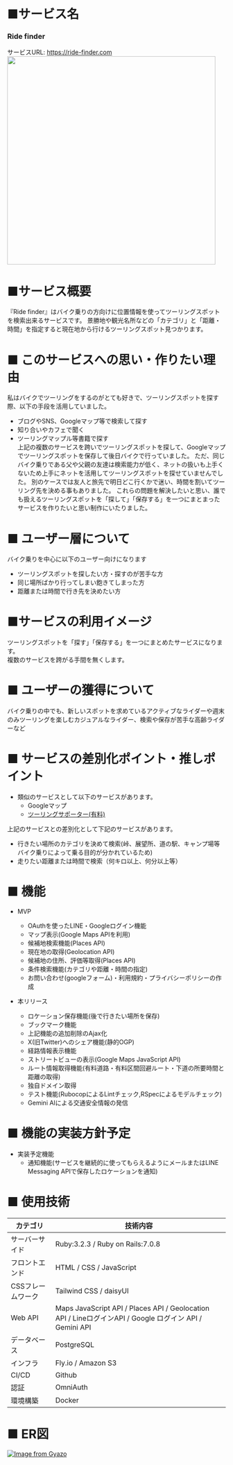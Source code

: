 # ■サービス名
### **Ride finder**   
サービスURL: https://ride-finder.com  
<img src=https://i.gyazo.com/c1c780894d988f3f1bb9dc9975599ce7.png width=480>  

# ■サービス概要  
『Ride finder』はバイク乗りの方向けに位置情報を使ってツーリングスポットを検索出来るサービスです。
景勝地や観光名所などの「カテゴリ」と「距離・時間」を指定すると現在地から行けるツーリングスポット見つかります。

# ■ このサービスへの思い・作りたい理由  
私はバイクでツーリングをするのがとても好きで、ツーリングスポットを探す際、以下の手段を活用していました。  
- ブログやSNS、Googleマップ等で検索して探す
- 知り合いやカフェで聞く
- ツーリングマップル等書籍で探す  
上記の複数のサービスを跨いでツーリングスポットを探して、Googleマップでツーリングスポットを保存して後日バイクで行っていました。
ただ、同じバイク乗りである父や父親の友達は検索能力が低く、ネットの扱いも上手くないため上手にネットを活用してツーリングスポットを探せていませんでした。
別のケースでは友人と旅先で明日どこ行くかで迷い、時間を割いてツーリング先を決める事もありました。
これらの問題を解決したいと思い、誰でも扱えるツーリングスポットを「探して」「保存する」を一つにまとまったサービスを作りたいと思い制作にいたりました。  

# ■ ユーザー層について  
バイク乗りを中心に以下のユーザー向けになります  
- ツーリングスポットを探したい方・探すのが苦手な方
- 同じ場所ばかり行ってしまい飽きてしまった方
- 距離または時間で行き先を決めたい方 

# ■サービスの利用イメージ  
ツーリングスポットを「探す」「保存する」を一つにまとめたサービスになります。  
複数のサービスを跨がる手間を無くします。

# ■ ユーザーの獲得について  
バイク乗りの中でも、新しいスポットを求めているアクティブなライダーや週末のみツーリングを楽しむカジュアルなライダー、検索や保存が苦手な高齢ライダーなど

# ■ サービスの差別化ポイント・推しポイント
- 類似のサービスとして以下のサービスがあります。
  - Googleマップ
  - [ツーリングサポーター(有料)](https://play.google.com/store/apps/details?id=com.navitime.local.bike&hl=ja&gl=US&pli=1)

上記のサービスとの差別化として下記のサービスがあります。
- 行きたい場所のカテゴリを決めて検索(峠、展望所、道の駅、キャンプ場等バイク乗りによって乗る目的が分かれているため)
- 走りたい距離または時間で検索（何キロ以上、何分以上等）

# ■ 機能
- MVP
  - OAuthを使ったLINE・Googleログイン機能
  - マップ表示(Google Maps APIを利用)
  - 候補地検索機能(Places API)
  - 現在地の取得(Geolocation API)
  - 候補地の住所、評価等取得(Places API)
  - 条件検索機能(カテゴリや距離・時間の指定)
  - お問い合わせ(googleフォーム)・利用規約・プライバシーポリシーの作成
 
- 本リリース
  - ロケーション保存機能(後で行きたい場所を保存)
  - ブックマーク機能
  - 上記機能の追加削除のAjax化
  - X(旧Twitter)へのシェア機能(静的OGP)
  - 経路情報表示機能
  - ストリートビューの表示(Google Maps JavaScript API)
  - ルート情報取得機能(有料道路・有料区間回避ルート・下道の所要時間と距離の取得)
  - 独自ドメイン取得
  - テスト機能(RubocopによるLintチェック,RSpecによるモデルチェック)
  - Gemini AIによる交通安全情報の発信
  
# ■ 機能の実装方針予定
- 実装予定機能
  - 通知機能(サービスを継続的に使ってもらえるようにメールまたはLINE Messaging APIで保存したロケーションを通知)
 

# ■ 使用技術
| カテゴリ | 技術内容 |
| ---- | ---- |
| サーバーサイド | Ruby:3.2.3 / Ruby on Rails:7.0.8 |
| フロントエンド | HTML / CSS / JavaScript |
| CSSフレームワーク | Tailwind CSS / daisyUI |
| Web API | Maps JavaScript API / Places API / Geolocation API / LineログインAPI / Google ログイン API / Gemini API |
| データベース | PostgreSQL |
| インフラ | Fly.io / Amazon S3 |
| CI/CD | Github |
| 認証 | OmniAuth |
| 環境構築 | Docker |



# ■ ER図
[![Image from Gyazo](https://i.gyazo.com/6737c86e223b4c252f61210ee25dcce0.png)](https://gyazo.com/6737c86e223b4c252f61210ee25dcce0)

